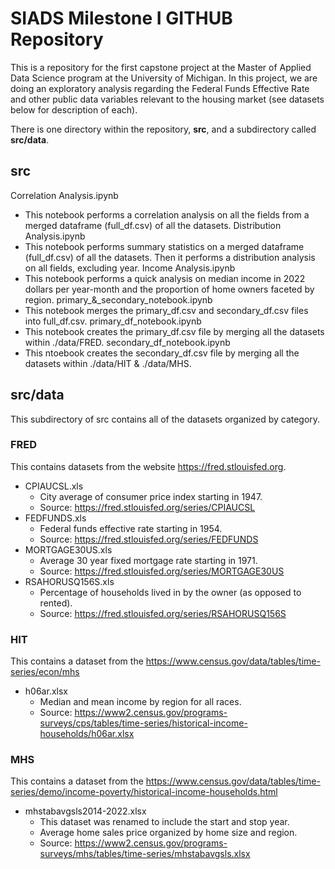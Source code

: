 # SIADS Milestone I GITHUB Repository
This is a repository for the first capstone project at the Master of Applied Data Science program at the University of Michigan. In this project, we are doing an exploratory analysis regarding the Federal Funds Effective Rate and other public data variables relevant to the housing market (see datasets below for description of each). 

There is one directory within the repository, **src**, and a subdirectory called **src/data**.

## src
Correlation Analysis.ipynb
- This notebook performs a correlation analysis on all the fields from a merged dataframe (full_df.csv) of all the datasets.
Distribution Analysis.ipynb
- This notebook performs summary statistics on a merged dataframe (full_df.csv) of all the datasets. Then it performs a distribution analysis on all fields, excluding year.
Income Analysis.ipynb
- This notebook performs a quick analysis on median income in 2022 dollars per year-month and the proportion of home owners faceted by region.
primary_&_secondary_notebook.ipynb
- This notebook merges the primary_df.csv and secondary_df.csv files into full_df.csv.
primary_df_notebook.ipynb
- This notebook creates the primary_df.csv file by merging all the datasets within ./data/FRED.
secondary_df_notebook.ipynb
- This ntoebook creates the secondary_df.csv file by merging all the datasets within ./data/HIT & ./data/MHS.
## src/data
This subdirectory of src contains all of the datasets organized by category.
### FRED
This contains datasets from the website https://fred.stlouisfed.org.
- CPIAUCSL.xls
  - City average of consumer price index starting in 1947.
  - Source: https://fred.stlouisfed.org/series/CPIAUCSL 
- FEDFUNDS.xls
  - Federal funds effective rate starting in 1954.
  - Source: https://fred.stlouisfed.org/series/FEDFUNDS
- MORTGAGE30US.xls
  - Average 30 year fixed mortgage rate starting in 1971.
  - Source: https://fred.stlouisfed.org/series/MORTGAGE30US
- RSAHORUSQ156S.xls
  - Percentage of households lived in by the owner (as opposed to rented).
  - Source: https://fred.stlouisfed.org/series/RSAHORUSQ156S
### HIT
This contains a dataset from the https://www.census.gov/data/tables/time-series/econ/mhs
- h06ar.xlsx
  - Median and mean income by region for all races.
  - Source: https://www2.census.gov/programs-surveys/cps/tables/time-series/historical-income-households/h06ar.xlsx
### MHS
This contains a dataset from the https://www.census.gov/data/tables/time-series/demo/income-poverty/historical-income-households.html
- mhstabavgsls2014-2022.xlsx
  - This dataset was renamed to include the start and stop year.
  - Average home sales price organized by home size and region.
  - Source: https://www2.census.gov/programs-surveys/mhs/tables/time-series/mhstabavgsls.xlsx
